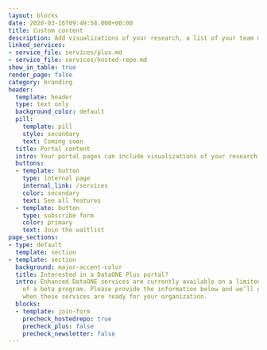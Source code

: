 ```yaml
---
layout: blocks
date: 2020-03-16T09:49:58.000+00:00
title: Custom content
description: Add visualizations of your research, a list of your team members, or any other custom content
linked_services:
- service_file: services/plus.md
- service_file: services/hosted-repo.md
show_in_table: true
render_page: false
category: branding
header:
  template: header
  type: text only
  background_color: default
  pill:
    template: pill
    style: secondary
    text: Coming soon
  title: Portal content
  intro: Your portal pages can include visualizations of your research, a list of your team members, or any other custom content
  buttons:
  - template: button
    type: internal page
    internal_link: /services
    color: secondary
    text: See all features
  - template: button
    type: subscribe form
    color: primary
    text: Join the waitlist
page_sections:
- type: default
  template: section
- template: section
  background: major-accent-color
  title: Interested in a DataONE Plus portal?
  intro: Enhanced DataONE services are currently available on a limited basis as part
    of a beta program. Please provide the information below and we’ll get in touch
    when these services are ready for your organization.
  blocks:
  - template: join-form
    precheck_hostedrepo: true
    precheck_plus: false
    precheck_newsletter: false
---
```

